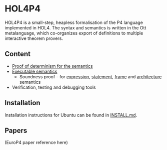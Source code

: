 # HOL4P4

HOL4P4 is a small-step, heapless formalisation of the P4 language implemented in HOL4. The syntax and semantics is written in the Ott metalanguage, which co-organizes export of definitions to multiple interactive theorem provers.

## Content

* [Proof of determinism for the semantics](hol/deterScript.sml)
* [Executable semantics](hol/p4_exec_semScript.sml)
  * Soundness proof - for [expression](hol/p4_exec_sem_e_soundnessScript.sml), [statement](hol/p4_exec_sem_stmt_soundnessScript.sml), [frame](hol/p4_exec_sem_frames_soundnessScript.sml) and [architecture](hol/p4_exec_sem_arch_soundnessScript.sml) semantics
* Verification, testing and debugging tools

## Installation

Installation instructions for Ubuntu can be found in [INSTALL.md](INSTALL.md).

## Papers

(EuroP4 paper reference here)
